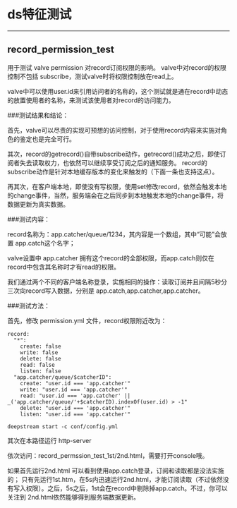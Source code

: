 # ds特征测试
----

## record_permission_test

用于测试 valve permission 对record订阅权限的影响。
valve中对record的权限控制不包括 subscribe，测试valve时将权限控制放在read上。

valve中可以使用user.id来引用访问者的名称的，这个测试就是通在record中动态的放置使用者的名称，来测试该使用者对record的访问能力。


###测试结果和结论：

首先，valve可以尽责的实现可预想的访问控制，对于使用record内容来实施对角色的鉴定也是完全可行。

其次，record的getrecord()自带subscribe动作，getrecord()成功之后，即使订阅者失去读取权力，也依然可以继续享受订阅之后的通知服务。
record的subscribe动作是针对本地缓存版本的变化来触发的（下面一条也支持这点）。

再其次，在客户端本地，即使没有写权限，使用set修改record，依然会触发本地的change事件，当然，服务端会在之后同步到本地触发本地的change事件，将数据更新为真实数据。


###测试内容：

record名称为：app.catcher/queue/1234，其内容是一个数组，其中“可能”会放置 app.catch这个名字；

valve设置中 app.catcher 拥有这个record的全部权限，而app.catch则仅在record中包含其名称时才有read的权限。

我们通过两个不同的客户端名称登录，实施相同的操作：读取订阅并且间隔5秒分三次向record写入数据，分别是 app.catch,app.catcher,app.catcher。




###测试方法：

首先，修改 permission.yml 文件，record权限附近改为：

```
record:
  "*":
    create: false
    write: false
    delete: false
    read: false
    listen: false
  "app.catcher/queue/$catcherID":
    create: "user.id === 'app.catcher'"
    write: "user.id === 'app.catcher'"
    read: "user.id === 'app.catcher' || _('app.catcher/queue/'+$catcherID).indexOf(user.id) > -1"
    delete: "user.id === 'app.catcher'"
    listen: "user.id === 'app.catcher'"

```

    deepstream start -c conf/config.yml

其次在本路径运行 http-server

依次访问：record_permssion_test_1st/2nd.html，需要打开console哦。

如果首先运行2nd.html 可以看到使用app.catch登录，订阅和读取都是没法实施的；
只有先运行1st.htm，在5s内迅速运行2nd.html，才能订阅读取（不过依然没有写入权限）。之后，5s之后，1st会在record中剔除掉app.catch。不过，你可以关注到 2nd.html依然能够得到服务端数据更新。








